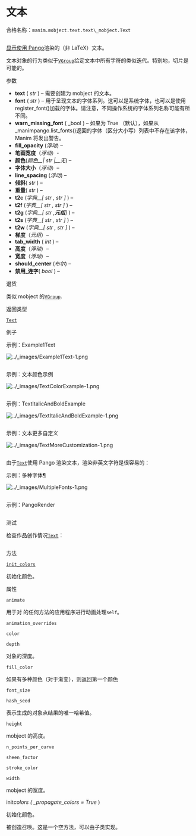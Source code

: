 # 文本

合格名称：`manim.mobject.text.text\_mobject.Text`


```py

```

[显示使用 Pango](https://pango.gnome.org/)渲染的（非 LaTeX）文本。

文本对象的行为类似于[`VGroup`](manim.mobject.types.vectorized_mobject.VGroup.html#manim.mobject.types.vectorized_mobject.VGroup "manim.mobject.types.vectorized_mobject.VGroup")给定文本中所有字符的类似迭代。特别地，切片是可能的。

参数

- **text** ( _str_ ) – 需要创建为 mobject 的文本。
- **font** ( _str_ ) – 用于呈现文本的字体系列。这可以是系统字体，也可以是使用 register_font()加载的字体。请注意，不同操作系统的字体系列名称可能有所不同。
- **warn_missing_font** ( \_bool ) – 如果为 True （默认），如果从\_manimpango.list_fonts()返回的字体（区分大小写）列表中不存在该字体，Manim 将发出警告。
- **fill_opacity** (_浮动_) –
- **笔画宽度**（_浮动_）-
- **颜色**(_颜色\_\_|_ _str_ _|\_\_无_) –
- **字体大小**（_浮动_）–
- **line_spacing** (_浮动_) –
- **倾斜**( _str_ ) –
- **重量**( _str_ ) –
- **t2c** (_字典\_\_\[_ _str_ _,_ _str_ _\]_ ) –
- **t2f** (_字典\_\_\[_ _str_ _,_ _str_ _\]_ ) –
- **t2g** (_字典\_\_\[_ _str_ _,**元组**\]_ ) –
- **t2s** (_字典\_\_\[_ _str_ _,_ _str_ _\]_ ) –
- **t2w** (_字典\_\_\[_ _str_ _,_ _str_ _\]_ ) –
- **梯度**（_元组_）–
- **tab_width** ( _int_ ) –
- **高度**（_浮动_）–
- **宽度**（_浮动_）–
- **should_center** (_布尔_) –
- **禁用\_连字**( _bool_ ) –

退货

类似 mobject 的[`VGroup`](manim.mobject.types.vectorized_mobject.VGroup.html#manim.mobject.types.vectorized_mobject.VGroup "manim.mobject.types.vectorized_mobject.VGroup").

返回类型

[`Text`](#manim.mobject.text.text_mobject.Text "manim.mobject.text.text_mobject.Text")

例子

示例：Example1Text

![../_images/Example1Text-1.png](../_images/Example1Text-1.png)

```py

```


示例：文本颜色示例

![../_images/TextColorExample-1.png](../_images/TextColorExample-1.png)


```py

```


示例：TextItalicAndBoldExample 

![../_images/TextItalicAndBoldExample-1.png](../_images/TextItalicAndBoldExample-1.png)


```py

```


示例：文本更多自定义

![../_images/TextMoreCustomization-1.png](../_images/TextMoreCustomization-1.png)


```py

```


由于[`Text`](#manim.mobject.text.text_mobject.Text "manim.mobject.text.text_mobject.Text")使用 Pango 渲染文本，渲染非英文字符是很容易的：

示例：多种字体[¶](#multiplefonts)

![../_images/MultipleFonts-1.png](../_images/MultipleFonts-1.png)

```py

```


示例：PangoRender 


```py

```


测试

检查作品创作情况[`Text`](#manim.mobject.text.text_mobject.Text "manim.mobject.text.text_mobject.Text")：


```py

```


方法

[`init_colors`]()

初始化颜色。

属性

`animate`

用于对 的任何方法的应用程序进行动画处理`self`。

`animation_overrides`

`color`

`depth`

对象的深度。

`fill_color`

如果有多种颜色（对于渐变），则返回第一个颜色

`font_size`

`hash_seed`

表示生成的对象点结果的唯一哈希值。

`height`

mobject 的高度。

`n_points_per_curve`

`sheen_factor`

`stroke_color`

`width`

mobject 的宽度。

init*colors ( \_propagate_colors = True* )

初始化颜色。

被创造召唤。这是一个空方法，可以由子类实现。
